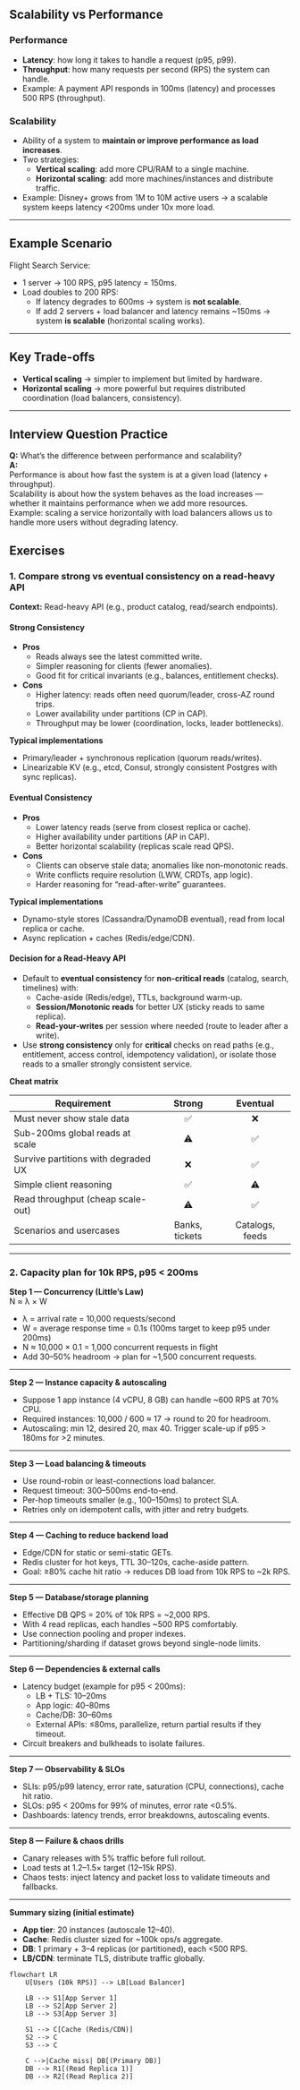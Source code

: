 ## Scalability vs Performance

### Performance
- **Latency**: how long it takes to handle a request (p95, p99).
- **Throughput**: how many requests per second (RPS) the system can handle.
- Example: A payment API responds in 100ms (latency) and processes 500 RPS (throughput).

### Scalability
- Ability of a system to **maintain or improve performance as load increases**.
- Two strategies:
  - **Vertical scaling**: add more CPU/RAM to a single machine.
  - **Horizontal scaling**: add more machines/instances and distribute traffic.
- Example: Disney+ grows from 1M to 10M active users → a scalable system keeps latency <200ms under 10x more load.

---

## Example Scenario

Flight Search Service:
- 1 server → 100 RPS, p95 latency = 150ms.
- Load doubles to 200 RPS:
  - If latency degrades to 600ms → system is **not scalable**.
  - If add 2 servers + load balancer and latency remains ~150ms → system **is scalable** (horizontal scaling works).

---

## Key Trade-offs
- **Vertical scaling** → simpler to implement but limited by hardware.
- **Horizontal scaling** → more powerful but requires distributed coordination (load balancers, consistency).

---

## Interview Question Practice

**Q:** What’s the difference between performance and scalability?  
**A:**  
Performance is about how fast the system is at a given load (latency + throughput).  
Scalability is about how the system behaves as the load increases — whether it maintains performance when we add more resources.  
Example: scaling a service horizontally with load balancers allows us to handle more users without degrading latency.


## Exercises
### 1. Compare strong vs eventual consistency on a read-heavy API
**Context:** Read-heavy API (e.g., product catalog, read/search endpoints).
#### Strong Consistency
- **Pros**
  - Reads always see the latest committed write.
  - Simpler reasoning for clients (fewer anomalies).
  - Good fit for critical invariants (e.g., balances, entitlement checks).
- **Cons**
  - Higher latency: reads often need quorum/leader, cross-AZ round trips.
  - Lower availability under partitions (CP in CAP).
  - Throughput may be lower (coordination, locks, leader bottlenecks).

**Typical implementations**
- Primary/leader + synchronous replication (quorum reads/writes).
- Linearizable KV (e.g., etcd, Consul, strongly consistent Postgres with sync replicas).

#### Eventual Consistency
- **Pros**
  - Lower latency reads (serve from closest replica or cache).
  - Higher availability under partitions (AP in CAP).
  - Better horizontal scalability (replicas scale read QPS).
- **Cons**
  - Clients can observe stale data; anomalies like non-monotonic reads.
  - Write conflicts require resolution (LWW, CRDTs, app logic).
  - Harder reasoning for “read-after-write” guarantees.

**Typical implementations**
- Dynamo-style stores (Cassandra/DynamoDB eventual), read from local replica or cache.
- Async replication + caches (Redis/edge/CDN).

#### Decision for a Read-Heavy API
- Default to **eventual consistency** for **non-critical reads** (catalog, search, timelines) with:
  - Cache-aside (Redis/edge), TTLs, background warm-up.
  - **Session/Monotonic reads** for better UX (sticky reads to same replica).
  - **Read-your-writes** per session where needed (route to leader after a write).
- Use **strong consistency** only for **critical** checks on read paths (e.g., entitlement, access control, idempotency validation), or isolate those reads to a smaller strongly consistent service.

**Cheat matrix**

| Requirement                             | Strong | Eventual |
|-----------------------------------------|:------:|:--------:|
| Must never show stale data              |   ✅   |    ❌    |
| Sub-200ms global reads at scale         |   ⚠️    |    ✅    |
| Survive partitions with degraded UX     |   ❌   |    ✅    |
| Simple client reasoning                 |   ✅   |    ⚠️     |
| Read throughput (cheap scale-out)       |   ⚠️    |    ✅    |
| Scenarios and usercases                 |   Banks, tickets  |    Catalogs, feeds     |

---

### 2. Capacity plan for 10k RPS, p95 < 200ms

**Step 1 — Concurrency (Little’s Law)**  
N ≈ λ × W  

- λ = arrival rate = 10,000 requests/second  
- W = average response time = 0.1s (100ms target to keep p95 under 200ms)  
- N ≈ 10,000 × 0.1 = 1,000 concurrent requests in flight  
- Add 30–50% headroom → plan for ~1,500 concurrent requests.

---

**Step 2 — Instance capacity & autoscaling**  
- Suppose 1 app instance (4 vCPU, 8 GB) can handle ~600 RPS at 70% CPU.  
- Required instances: 10,000 / 600 ≈ 17 → round to 20 for headroom.  
- Autoscaling: min 12, desired 20, max 40. Trigger scale-up if p95 > 180ms for >2 minutes.

---

**Step 3 — Load balancing & timeouts**  
- Use round-robin or least-connections load balancer.  
- Request timeout: 300–500ms end-to-end.  
- Per-hop timeouts smaller (e.g., 100–150ms) to protect SLA.  
- Retries only on idempotent calls, with jitter and retry budgets.

---

**Step 4 — Caching to reduce backend load**  
- Edge/CDN for static or semi-static GETs.  
- Redis cluster for hot keys, TTL 30–120s, cache-aside pattern.  
- Goal: ≥80% cache hit ratio → reduces DB load from 10k RPS to ~2k RPS.

---

**Step 5 — Database/storage planning**  
- Effective DB QPS = 20% of 10k RPS = ~2,000 RPS.  
- With 4 read replicas, each handles ~500 RPS comfortably.  
- Use connection pooling and proper indexes.  
- Partitioning/sharding if dataset grows beyond single-node limits.

---

**Step 6 — Dependencies & external calls**  
- Latency budget (example for p95 < 200ms):  
  - LB + TLS: 10–20ms  
  - App logic: 40–80ms  
  - Cache/DB: 30–60ms  
  - External APIs: ≤80ms, parallelize, return partial results if they timeout.  
- Circuit breakers and bulkheads to isolate failures.

---

**Step 7 — Observability & SLOs**  
- SLIs: p95/p99 latency, error rate, saturation (CPU, connections), cache hit ratio.  
- SLOs: p95 < 200ms for 99% of minutes, error rate <0.5%.  
- Dashboards: latency trends, error breakdowns, autoscaling events.

---

**Step 8 — Failure & chaos drills**  
- Canary releases with 5% traffic before full rollout.  
- Load tests at 1.2–1.5× target (12–15k RPS).  
- Chaos tests: inject latency and packet loss to validate timeouts and fallbacks.

---

**Summary sizing (initial estimate)**  
- **App tier**: 20 instances (autoscale 12–40).  
- **Cache**: Redis cluster sized for ~100k ops/s aggregate.  
- **DB**: 1 primary + 3–4 replicas (or partitioned), each <500 RPS.  
- **LB/CDN**: terminate TLS, distribute traffic globally.

```mermaid
flowchart LR
    U[Users (10k RPS)] --> LB[Load Balancer]

    LB --> S1[App Server 1]
    LB --> S2[App Server 2]
    LB --> S3[App Server 3]

    S1 --> C[Cache (Redis/CDN)]
    S2 --> C
    S3 --> C

    C -->|Cache miss| DB[(Primary DB)]
    DB --> R1[(Read Replica 1)]
    DB --> R2[(Read Replica 2)]
```
